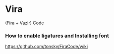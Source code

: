 # Vira
(Fira + Vazir) Code
### How to enable ligatures and Installing font
https://github.com/tonsky/FiraCode/wiki
